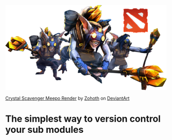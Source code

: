 ![DotA - Meepo](/meepo.png?raw=true "DotA - Meepo")

<a href="http://zohoth.deviantart.com/art/Crystal-Scavenger-Meepo-Render-560975279">Crystal Scavenger Meepo Render</a> by <span class="username-with-symbol u"><a class="u regular username" href="http://zohoth.deviantart.com/">Zohoth</a><span class="user-symbol regular" data-quicktip-text="" data-show-tooltip="" data-gruser-type="regular"></span></span> on <a href="http://www.deviantart.com">DeviantArt</a>

# The simplest way to version control your sub modules
